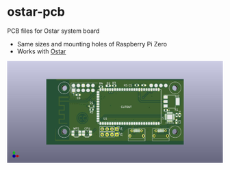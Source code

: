 # ostar-pcb
PCB files for Ostar system board

* Same sizes and mounting holes of Raspberry Pi Zero
* Works with [Ostar](https://github.com/lazywalker/mmdvm-openwrt)

![image](https://raw.githubusercontent.com/lazywalker/ostar-pcb/master/ostar-pcb-wideora_bit3.0/zerow%20bit3_for_OSTAR.jpg)

